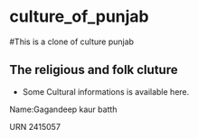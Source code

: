 # culture_of_punjab
#This is a clone of culture punjab
## The religious and folk cluture

* Some Cultural informations is available here.

Name:Gagandeep kaur batth







URN 2415057

